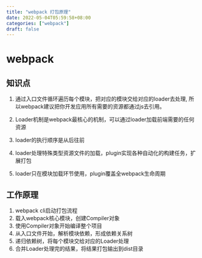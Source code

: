 ```yaml
---
title: "webpack 打包原理"
date: 2022-05-04T05:59:58+08:00
categories: ["webpack"]
draft: false
---
```






# webpack



## 知识点



1. 通过入口文件循环遍历每个模块，把对应的模块交给对应的loader去处理, 所以webpack建议把你开发应用所有需要的资源都通过js去引用。

2. Loader机制是webpack最核心的机制，可以通过loader加载前端需要的任何资源

3. loader的执行顺序是从后往前
4. loader处理特殊类型资源文件的加载，plugin实现各种自动化的构建任务，扩展打包
5. loader只在模块加载环节使用，plugin覆盖全webpack生命周期





## 工作原理

1. webpack cli启动打包流程
2. 载入webpack核心模块，创建Compiler对象
3. 使用Compiler对象开始编译整个项目
4. 从入口文件开始，解析模块依赖，形成依赖关系树
5. 递归依赖树，将每个模块交给对应的Loader处理
6. 合并Loader处理完的结果，将结果打包输出到dist目录











